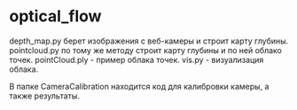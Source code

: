 # optical_flow
depth_map.py берет изображения с веб-камеры и строит карту глубины.
pointcloud.py по тому же методу строит карту глубины и по ней облако точек.
pointCloud.ply - пример облака точек.
vis.py - визуализация облака.

В папке CameraCalibration находится код для калибровки камеры, а также результаты.
